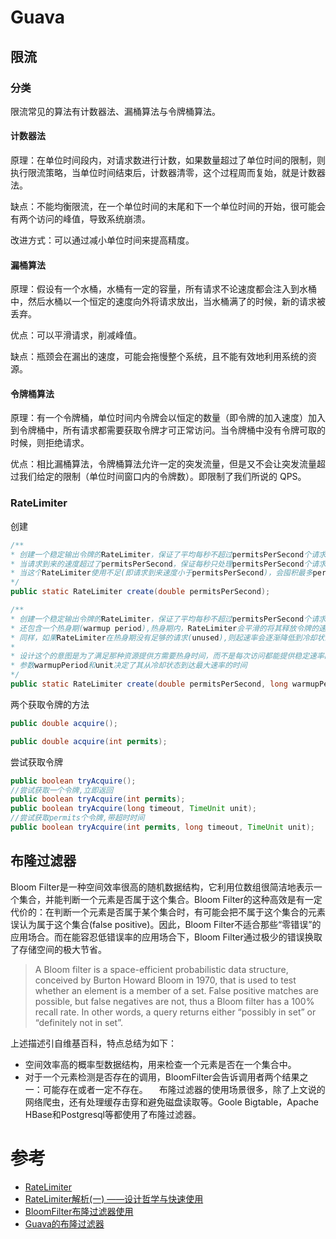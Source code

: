 # Guava

## 限流

### 分类

限流常见的算法有计数器法、漏桶算法与令牌桶算法。

#### 计数器法

原理：在单位时间段内，对请求数进行计数，如果数量超过了单位时间的限制，则执行限流策略，当单位时间结束后，计数器清零，这个过程周而复始，就是计数器法。

缺点：不能均衡限流，在一个单位时间的末尾和下一个单位时间的开始，很可能会有两个访问的峰值，导致系统崩溃。

改进方式：可以通过减小单位时间来提高精度。

#### 漏桶算法

原理：假设有一个水桶，水桶有一定的容量，所有请求不论速度都会注入到水桶中，然后水桶以一个恒定的速度向外将请求放出，当水桶满了的时候，新的请求被丢弃。  

优点：可以平滑请求，削减峰值。  

缺点：瓶颈会在漏出的速度，可能会拖慢整个系统，且不能有效地利用系统的资源。  

#### 令牌桶算法

原理：有一个令牌桶，单位时间内令牌会以恒定的数量（即令牌的加入速度）加入到令牌桶中，所有请求都需要获取令牌才可正常访问。当令牌桶中没有令牌可取的时候，则拒绝请求。  

优点：相比漏桶算法，令牌桶算法允许一定的突发流量，但是又不会让突发流量超过我们给定的限制（单位时间窗口内的令牌数）。即限制了我们所说的 QPS。

### RateLimiter

创建

```JAVA
/**
* 创建一个稳定输出令牌的RateLimiter，保证了平均每秒不超过permitsPerSecond个请求
* 当请求到来的速度超过了permitsPerSecond，保证每秒只处理permitsPerSecond个请求
* 当这个RateLimiter使用不足(即请求到来速度小于permitsPerSecond)，会囤积最多permitsPerSecond个请求
*/
public static RateLimiter create(double permitsPerSecond);

/**
* 创建一个稳定输出令牌的RateLimiter，保证了平均每秒不超过permitsPerSecond个请求
* 还包含一个热身期(warmup period),热身期内，RateLimiter会平滑的将其释放令牌的速率加大，直到起达到最大速率
* 同样，如果RateLimiter在热身期没有足够的请求(unused),则起速率会逐渐降低到冷却状态
* 
* 设计这个的意图是为了满足那种资源提供方需要热身时间，而不是每次访问都能提供稳定速率的服务的情况(比如带缓存服务，需要定期刷新缓存的)
* 参数warmupPeriod和unit决定了其从冷却状态到达最大速率的时间
*/
public static RateLimiter create(double permitsPerSecond, long warmupPeriod, TimeUnit unit);

```

两个获取令牌的方法

```java
public double acquire();

public double acquire(int permits);
```

尝试获取令牌

```JAVA
public boolean tryAcquire();
//尝试获取一个令牌,立即返回
public boolean tryAcquire(int permits);
public boolean tryAcquire(long timeout, TimeUnit unit);
//尝试获取permits个令牌,带超时时间
public boolean tryAcquire(int permits, long timeout, TimeUnit unit);
```

## 布隆过滤器

Bloom Filter是一种空间效率很高的随机数据结构，它利用位数组很简洁地表示一个集合，并能判断一个元素是否属于这个集合。Bloom Filter的这种高效是有一定代价的：在判断一个元素是否属于某个集合时，有可能会把不属于这个集合的元素误认为属于这个集合(false positive)。因此，Bloom Filter不适合那些“零错误”的应用场合。而在能容忍低错误率的应用场合下，Bloom Filter通过极少的错误换取了存储空间的极大节省。

>A Bloom filter is a space-efficient probabilistic data structure, conceived by Burton Howard Bloom in 1970, that is used to test whether an element is a member of a set. False positive matches are possible, but false negatives are not, thus a Bloom filter has a 100% recall rate. In other words, a query returns either “possibly in set” or “definitely not in set”.

上述描述引自维基百科，特点总结为如下：

* 空间效率高的概率型数据结构，用来检查一个元素是否在一个集合中。
* 对于一个元素检测是否存在的调用，BloomFilter会告诉调用者两个结果之一：可能存在或者一定不存在。
 布隆过滤器的使用场景很多，除了上文说的网络爬虫，还有处理缓存击穿和避免磁盘读取等。Goole Bigtable，Apache HBase和Postgresql等都使用了布隆过滤器。


# 参考

* [RateLimiter](http://xiaobaoqiu.github.io/blog/2015/07/02/ratelimiter/)
* [RateLimiter解析(一) ——设计哲学与快速使用](https://tech.kujiale.com/ratelimiter-architecture/)
* [BloomFilter布隆过滤器使用](https://blog.csdn.net/tianyaleixiaowu/article/details/74739827)
* [Guava的布隆过滤器](https://www.jianshu.com/p/2e815cf301c5)

